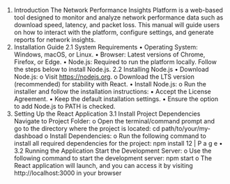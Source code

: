 1. Introduction
The Network Performance Insights Platform is a web-based tool designed to monitor and 
analyze network performance data such as download speed, latency, and packet loss. This 
manual will guide users on how to interact with the platform, configure settings, and 
generate reports for network insights.
2. Installation Guide
2.1 System Requirements
• Operating System: Windows, macOS, or Linux.
• Browser: Latest versions of Chrome, Firefox, or Edge.
• Node.js: Required to run the platform locally. Follow the steps below to install Node.js.
2.2 Installing Node.js
• Download Node.js:
o Visit https://nodejs.org.
o Download the LTS version (recommended) for stability with React.
• Install Node.js:
o Run the installer and follow the installation instructions:
▪ Accept the License Agreement.
▪ Keep the default installation settings.
▪ Ensure the option to add Node.js to PATH is checked.
3. Setting Up the React Application
3.1 Install Project Dependencies
Navigate to Project Folder:
o Open the terminal/command prompt and go to the directory where the project 
is located: cd path/to/your/my-dashboad
o Install Dependencies:
o Run the following command to install all required dependencies for the project:
npm install
12 | P a g e
• 3.2 Running the Application
Start the Development Server:
o Use the following command to start the development server:
npm start
o The React application will launch, and you can access it by visiting 
http://localhost:3000 in your browser
